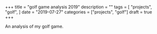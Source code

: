+++
title = "golf game analysis 2019"
description = ""
tags = [
    "projects",
    "golf",
]
date = "2019-07-27"
categories = ["projects",
              "golf"]
draft = true
+++

An analysis of my golf game.